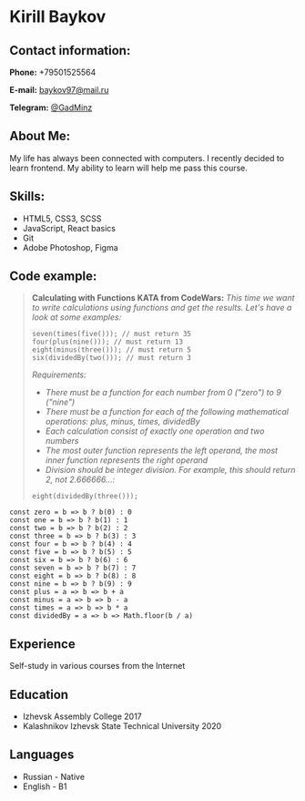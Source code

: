 # Kirill Baykov

## Contact information:

**Phone:** +79501525564

**E-mail:** baykov97@mail.ru

**Telegram:** [@GadMinz](https://t.me/GadMinz)

## About Me:

My life has always been connected with computers. I recently decided to learn frontend. My ability to learn will help me pass this course.

## Skills:

* HTML5, CSS3, SCSS
* JavaScript, React basics
* Git
* Adobe Photoshop, Figma

## Code example:
>**Calculating with Functions KATA from CodeWars:** *This time we want to write calculations using functions and get the
results. Let's have a look at some examples:*
>```
>seven(times(five())); // must return 35
>four(plus(nine())); // must return 13
>eight(minus(three())); // must return 5
>six(dividedBy(two())); // must return 3
>```
>*Requirements:*
>* *There must be a function for each number from 0 ("zero") to 9 ("nine")*
>* *There must be a function for each of the following mathematical operations: plus, minus, times, dividedBy*
>* *Each calculation consist of exactly one operation and two numbers*
>* *The most outer function represents the left operand, the most inner function represents the right operand*
>* *Division should be integer division. For example, this should return 2, not 2.666666...:*
>```
>eight(dividedBy(three()));
>```

```
const zero = b => b ? b(0) : 0
const one = b => b ? b(1) : 1
const two = b => b ? b(2) : 2
const three = b => b ? b(3) : 3
const four = b => b ? b(4) : 4
const five = b => b ? b(5) : 5
const six = b => b ? b(6) : 6
const seven = b => b ? b(7) : 7
const eight = b => b ? b(8) : 8
const nine = b => b ? b(9) : 9
const plus = a => b => b + a
const minus = a => b => b - a
const times = a => b => b * a
const dividedBy = a => b => Math.floor(b / a)
```

## Experience
Self-study in various courses from the Internet

## Education
* Izhevsk Assembly College 2017
* Kalashnikov Izhevsk State Technical University 2020

## Languages
* Russian - Native
* English - B1